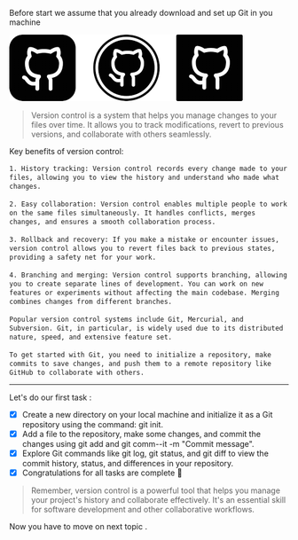 Before start we assume that you already download and set up Git in you machine 

![Git & Github](/logo2.png)

> Version control is a system that helps you manage changes to your files over time. It allows you to track modifications, revert to previous versions, and collaborate with others seamlessly.

Key benefits of version control:
```
1. History tracking: Version control records every change made to your files, allowing you to view the history and understand who made what changes.

2. Easy collaboration: Version control enables multiple people to work on the same files simultaneously. It handles conflicts, merges changes, and ensures a smooth collaboration process.

3. Rollback and recovery: If you make a mistake or encounter issues, version control allows you to revert files back to previous states, providing a safety net for your work.

4. Branching and merging: Version control supports branching, allowing you to create separate lines of development. You can work on new features or experiments without affecting the main codebase. Merging combines changes from different branches.

Popular version control systems include Git, Mercurial, and Subversion. Git, in particular, is widely used due to its distributed nature, speed, and extensive feature set.

To get started with Git, you need to initialize a repository, make commits to save changes, and push them to a remote repository like GitHub to collaborate with others.
```

-----

Let's do our first task :

- [x] Create a new directory on your local machine and initialize it as a Git repository using the command: git init.
- [x] Add a file to the repository, make some changes, and commit the changes using git add <file> and git comm--it -m "Commit message".
- [x]  Explore Git commands like git log, git status, and git diff to view the commit history, status, and differences in your repository.
- [x] Congratulations for all tasks are complete :tada:

>Remember, version control is a powerful tool that helps you manage your project's history and collaborate effectively. It's an essential skill for software development and other collaborative workflows.

Now you have to move on next topic . 
 
